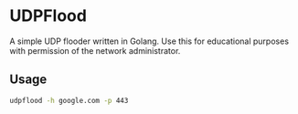 # UDPFlood
A simple UDP flooder written in Golang. Use this for educational purposes with permission of the network administrator.

## Usage
```bash
udpflood -h google.com -p 443
```